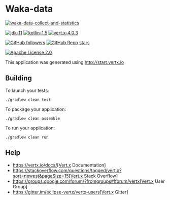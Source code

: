 # Waka-data

[![waka-data-collect-and-statistics](https://github.com/manerfan/waka-data/actions/workflows/main.yml/badge.svg)](https://github.com/manerfan/waka-data/actions/workflows/main.yml)

[![jdk-11](https://img.shields.io/badge/jdk-11-informational)](http://openjdk.java.net/projects/jdk/11)
[![kotlin-1.5](https://img.shields.io/badge/kotlin-1.5.30-green)](https://kotlinlang.org)
[![vert.x-4.0.3](https://img.shields.io/badge/vert.x-4.1.1-purple.svg)](https://vertx.io)

[![GitHub followers](https://img.shields.io/github/followers/manerfan?style=social)](https://github.com/manerfan)
[![GitHub Repo stars](https://img.shields.io/github/stars/manerfan/waka-data?style=social)](https://github.com/manerfan/waka-data)

[![Apache License 2.0](https://img.shields.io/github/license/manerfan/waka-data)](https://github.com/manerfan/waka-data/blob/main/LICENSE)

This application was generated using http://start.vertx.io

## Building

To launch your tests:
```
./gradlew clean test
```

To package your application:
```
./gradlew clean assemble
```

To run your application:
```
./gradlew clean run
```

## Help

* https://vertx.io/docs/[Vert.x Documentation]
* https://stackoverflow.com/questions/tagged/vert.x?sort=newest&pageSize=15[Vert.x Stack Overflow]
* https://groups.google.com/forum/?fromgroups#!forum/vertx[Vert.x User Group]
* https://gitter.im/eclipse-vertx/vertx-users[Vert.x Gitter]


